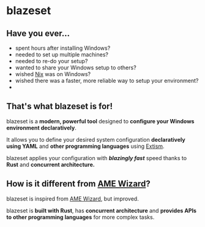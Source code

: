 # blazeset

## Have you ever...
- spent hours after installing Windows?
- needed to set up multiple machines?
- needed to re-do your setup?
- wanted to share your Windows setup to others?
- wished [Nix](https://nixos.org/) was on Windows?
- wished there was a faster, more reliable way to setup your environment?
- 
## That's what blazeset is for!
blazeset is a **modern, powerful tool** designed to **configure your Windows environment declaratively**.

It allows you to define your desired system configuration **declaratively using YAML** and **other programming languages** using [Extism](https://extism.org/).

blazeset applies your configuration with ***blazingly fast*** speed thanks to **Rust** and **concurrent architecture.**

## How is it different from [AME Wizard](https://ameliorated.io/)?
blazeset is inspired from [AME Wizard](https://ameliorated.io/), but improved.

blazeset is **built with Rust**, has **concurrent architecture** and **provides APIs to other programming languages** for more complex tasks.
